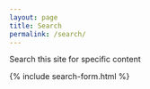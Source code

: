 ```yaml
---
layout: page
title: Search
permalink: /search/
---
```

Search this site for specific content

{% include search-form.html %}